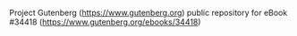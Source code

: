 Project Gutenberg (https://www.gutenberg.org) public repository for eBook #34418 (https://www.gutenberg.org/ebooks/34418)
